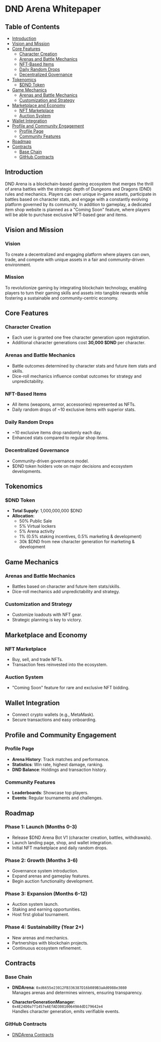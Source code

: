 # DND Arena Whitepaper

## Table of Contents

- [Introduction](#introduction)
- [Vision and Mission](#vision-and-mission)
- [Core Features](#core-features)
  - [Character Creation](#character-creation)
  - [Arenas and Battle Mechanics](#arenas-and-battle-mechanics)
  - [NFT-Based Items](#nft-based-items)
  - [Daily Random Drops](#daily-random-drops)
  - [Decentralized Governance](#decentralized-governance)
- [Tokenomics](#tokenomics)
  - [$DND Token](#dnd-token)
- [Game Mechanics](#game-mechanics)
  - [Arenas and Battle Mechanics](#arenas-and-battle-mechanics-1)
  - [Customization and Strategy](#customization-and-strategy)
- [Marketplace and Economy](#marketplace-and-economy)
  - [NFT Marketplace](#nft-marketplace)
  - [Auction System](#auction-system)
- [Wallet Integration](#wallet-integration)
- [Profile and Community Engagement](#profile-and-community-engagement)
  - [Profile Page](#profile-page)
  - [Community Features](#community-features)
- [Roadmap](#roadmap)
- [Contracts](#contracts)
  - [Base Chain](#base-chain)
  - [GitHub Contracts](#github-contracts)

## Introduction
DND Arena is a blockchain-based gaming ecosystem that merges the thrill of arena battles with the strategic depth of Dungeons and Dragons (DND) rules and mechanics. Players can own unique in-game assets, participate in battles based on character stats, and engage with a constantly evolving platform governed by its community. In addition to gameplay, a dedicated item shop website is planned as a "Coming Soon" feature, where players will be able to purchase exclusive NFT-based gear and items.

## Vision and Mission
### Vision
To create a decentralized and engaging platform where players can own, trade, and compete with unique assets in a fair and community-driven environment.

### Mission
To revolutionize gaming by integrating blockchain technology, enabling players to turn their gaming skills and assets into tangible rewards while fostering a sustainable and community-centric economy.

## Core Features
### Character Creation
- Each user is granted one free character generation upon registration.
- Additional character generations cost **30,000 $DND** per character.

### Arenas and Battle Mechanics
- Battle outcomes determined by character stats and future item stats and skills.
- Dice-roll mechanics influence combat outcomes for strategy and unpredictability.

### NFT-Based Items
- All items (weapons, armor, accessories) represented as NFTs.
- Daily random drops of ~10 exclusive items with superior stats.

### Daily Random Drops
- ~10 exclusive items drop randomly each day.
- Enhanced stats compared to regular shop items.

### Decentralized Governance
- Community-driven governance model.
- $DND token holders vote on major decisions and ecosystem developments.

## Tokenomics
### $DND Token
- **Total Supply**: 1,000,000,000 $DND
- **Allocation**:
  - 50% Public Sale
  - 5% Virtual lockers
  - 5% Arena activity
  - 1% (0.5% staking incentives, 0.5% marketing & development)
  - 30k $DND from new character generation for marketing & development

## Game Mechanics
### Arenas and Battle Mechanics
- Battles based on character and future item stats/skills.
- Dice-roll mechanics add unpredictability and strategy.

### Customization and Strategy
- Customize loadouts with NFT gear.
- Strategic planning is key to victory.

## Marketplace and Economy
### NFT Marketplace
- Buy, sell, and trade NFTs.
- Transaction fees reinvested into the ecosystem.

### Auction System
- "Coming Soon" feature for rare and exclusive NFT bidding.

## Wallet Integration
- Connect crypto wallets (e.g., MetaMask).
- Secure transactions and easy onboarding.

## Profile and Community Engagement
### Profile Page
- **Arena History**: Track matches and performance.
- **Statistics**: Win rate, highest damage, ranking.
- **DND Balance**: Holdings and transaction history.

### Community Features
- **Leaderboards**: Showcase top players.
- **Events**: Regular tournaments and challenges.

## Roadmap
### Phase 1: Launch (Months 0-3)
- Release $DND Arena Bot V1 (character creation, battles, withdrawals).
- Launch landing page, shop, and wallet integration.
- Initial NFT marketplace and daily random drops.

### Phase 2: Growth (Months 3-6)
- Governance system introduction.
- Expand arenas and gameplay features.
- Begin auction functionality development.

### Phase 3: Expansion (Months 6-12)
- Auction system launch.
- Staking and earning opportunities.
- Host first global tournament.

### Phase 4: Sustainability (Year 2+)
- New arenas and mechanics.
- Partnerships with blockchain projects.
- Continuous ecosystem refinement.

## Contracts
### Base Chain
- **DNDArena**: `0xd6655e23012FB336387D16b089B3aAd0988e3080`  
  Manages arenas and determines winners, ensuring transparency.

- **CharacterGenerationManager**: `0x4E24D0a7f1457eAEfAD308100649A4dD179642e4`  
  Handles character generation, emits verifiable events.

### GitHub Contracts
- [DNDArena Contracts](https://github.com/dnd-arena/contracts)
